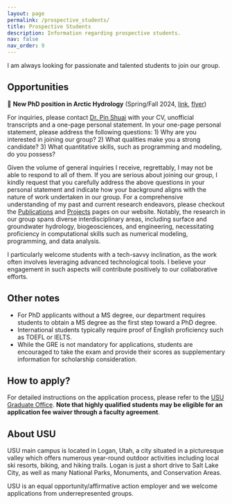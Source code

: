 ```yaml
---
layout: page
permalink: /prospective_students/
title: Prospective Students
description: Information regarding prospective students.
nav: false
nav_order: 9
---
```


I am always looking for passionate and talented students to join our group. 

## Opportunities

:loudspeaker: **New PhD position in Arctic Hydrology** (Spring/Fall 2024, [link](/news/2023-09-01-phd-position), [flyer](/assets/pdf/PhD-arctic_hydrology-flyer.pdf))

For inquiries, please contact [Dr. Pin Shuai](/members/Pin_Shuai) with your CV, unofficial transcripts and a one-page personal statement. In your one-page personal statement, please address the following questions: 1) Why are you interested in joining our group? 2) What qualities make you a strong candidate? 3) What quantitative skills, such as programming and modeling, do you possess?

Given the volume of general inquiries I receive, regrettably, I may not be able to respond to all of them. If you are serious about joining our group, I kindly request that you carefully address the above questions in your personal statement and indicate how your background aligns with the nature of work undertaken in our group. For a comprehensive understanding of my past and current research endeavors, please checkout the [Publications](/publications) and [Projects](/projects) pages on our website. Notably, the research in our group spans diverse interdisciplinary areas, including surface and groundwater hydrology, biogeosciences, and engineering, necessitating proficiency in computational skills such as numerical modeling, programming, and data analysis. 

I particularly welcome students with a tech-savvy inclination, as the work often involves leveraging advanced technological tools. I believe your engagement in such aspects will contribute positively to our collaborative efforts.

## Other notes

- For PhD applicants without a MS degree, our department requires students to obtain a MS degree as the first step toward a PhD degree. 
- International students typically require proof of English proficiency such as TOEFL or IELTS.
- While the GRE is not mandatory for applications, students are encouraged to take the exam and provide their scores as supplementary information for scholarship consideration.

## How to apply?

For detailed instructions on the application process, please refer to the [USU Graduate Office](https://gradschool.usu.edu/admissions/index). **Note that highly qualified students may be eligible for an application fee waiver through a faculty agreement**.

## About USU

USU main campus is located in Logan, Utah, a city situated in a picturesque valley which offers numerous year-round outdoor activities including local ski resorts, biking, and hiking trails. Logan is just a short drive to Salt Lake City, as well as many National Parks, Monuments, and Conservation Areas. 

USU is an equal opportunity/affirmative action employer and we welcome applications from underrepresented groups.
